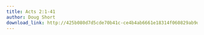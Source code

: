 ```yaml
---
title: Acts 2:1-41
author: Doug Short
download_link: http://425b080d7d5cde70b41c-ce4b4ab6661e18314f060829ab9d3455.r81.cf2.rackcdn.com/2013-11-10-acts_2_1_41.mp3
---
```

